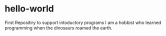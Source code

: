 # hello-world
First Repositiry to support intoductory programs
I am a hobbist who learned programming when the dinosaurs roamed the earth. 
